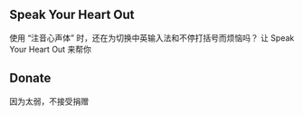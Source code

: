 ## Speak Your Heart Out

使用 “注音心声体” 时，还在为切换中英输入法和不停打括号而烦恼吗？ 让 Speak Your Heart Out 来帮你


## Donate

因为太弱，不接受捐赠